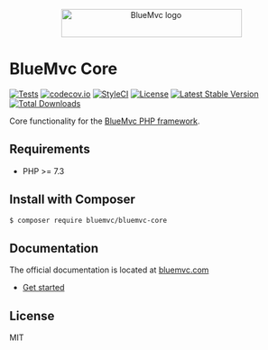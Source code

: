 <p align="center">
   <img src="https://cdn.bluemvc.net/img/logo-320x50.png" width="320" height="50" alt="BlueMvc logo">
</p>

# BlueMvc Core

[![Tests](https://github.com/themichaelhall/bluemvc-core/workflows/tests/badge.svg?branch=master)](https://github.com/themichaelhall/bluemvc-core/actions)
[![codecov.io](https://codecov.io/gh/themichaelhall/bluemvc-core/coverage.svg?branch=master)](https://codecov.io/gh/themichaelhall/bluemvc-core?branch=master)
[![StyleCI](https://styleci.io/repos/61732117/shield?style=flat)](https://styleci.io/repos/61732117)
[![License](https://poser.pugx.org/bluemvc/bluemvc-core/license)](https://packagist.org/packages/bluemvc/bluemvc-core)
[![Latest Stable Version](https://poser.pugx.org/bluemvc/bluemvc-core/v/stable)](https://packagist.org/packages/bluemvc/bluemvc-core)
[![Total Downloads](https://poser.pugx.org/bluemvc/bluemvc-core/downloads)](https://packagist.org/packages/bluemvc/bluemvc-core)

Core functionality for the [BlueMvc PHP framework](https://github.com/themichaelhall/bluemvc).

## Requirements

- PHP >= 7.3

## Install with Composer

``` bash
$ composer require bluemvc/bluemvc-core
```

## Documentation

The official documentation is located at [bluemvc.com](https://bluemvc.com/)

- [Get started](https://bluemvc.com/tutorials/get-started/)

## License

MIT
